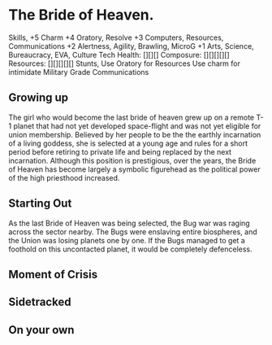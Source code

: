 The Bride of Heaven.
====================
Skills,
+5 Charm
+4 Oratory, Resolve
+3 Computers, Resources, Communications
+2 Alertness, Agility, Brawling, MicroG
+1 Arts, Science, Bureaucracy, EVA, Culture Tech
Health: [][][]
Composure: [][][][][]
Resources: [][][][][]
Stunts,
Use Oratory for Resources
Use charm for intimidate
Military Grade Communications

Growing up
----------
The girl who would become the last bride of heaven grew up on a remote T-1 planet that had not yet developed space-flight and was not yet eligible for union membership. Believed by her people to be the the earthly incarnation of a living goddess, she is selected at a young age and rules for a short period before retiring to private life and being replaced by the next incarnation. Although this position is prestigious, over the years, the Bride of Heaven has become largely a symbolic figurehead as the political power of the high priesthood increased.

Starting Out
------------
As the last Bride of Heaven was being selected, the Bug war was raging across the sector nearby. The Bugs were enslaving entire biospheres, and the Union was losing planets one by one. If the Bugs managed to get a foothold on this uncontacted planet, it would be completely defenceless. 

Moment of Crisis
----------------

Sidetracked
-----------

On your own
-----------